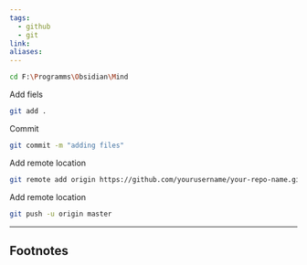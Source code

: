 ```yaml
---
tags:
  - github
  - git
link: 
aliases:
---
```


```bash
cd F:\Programms\Obsidian\Mind
```


Add fiels

```bash
git add .
```

Commit

```bash
git commit -m "adding files"
```

Add remote location

```bash
git remote add origin https://github.com/yourusername/your-repo-name.git
```

Add remote location

```bash
git push -u origin master
```





---
## Footnotes

